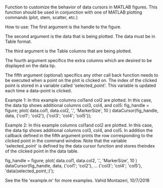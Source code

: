  Function to customize the behavior of data cursors in MATLAB
 figures. This function should be used in conjunction
 with one of MATLAB plotting commands (plot, stem, scatter, etc.)

 How to use:
   The first argument is the handle to the figure.
 
   The second argument is the data that is being plotted.
   The data must be in Table format.

   The third argument is the Table columns that are being plotted.

   The fourth argument specifics the extra columns which are
   desired to be displayed on the data tip.

   The fifth argument (optional) specifics any other call back 
   function needs to be executed when a point on the plot is 
   clicked on. 
   The index of the clicked point is stored in a variable called 
   'selected_point'. This variable is updated each time a 
   data-point is clicked.

 Example 1: 
   In this example columns col1and col2 are plotted. In this 
   case, the data tip shows additional columns col3, col4, 
   and col5: 
   fig_handle = figure;
   plot( data.col1, data.col2, '.', 'MarkerSize', 10 )
   dataCursor(fig_handle, data, {'col1'; 'col2'}, {'col3'; 'col4'; 'col5'});
 
 Example 2: 
   In this example columns col1and col2 are plotted. In this
   case, the data tip shows additional columns col3, col4,
   and col5. In addition the callback defined in the fifth argument
   prints the row corresponding to the clicked point in the command
   window. 
   Note that the variable 'selected_point' is defined by the data cursor
   function and stores theindex of the clicked point in the data table. 
   
   fig_handle = figure;
   plot( data.col1, data.col2, '.', 'MarkerSize', 10 )
   dataCursor(fig_handle, data, {'col1'; 'col2'}, ...
   {'col3'; 'col4'; 'col5'}, 'data(selected_point,:)');
 
 See the file 'example.m' for more examples.
 Vahid Montazeri, 10/7/2018